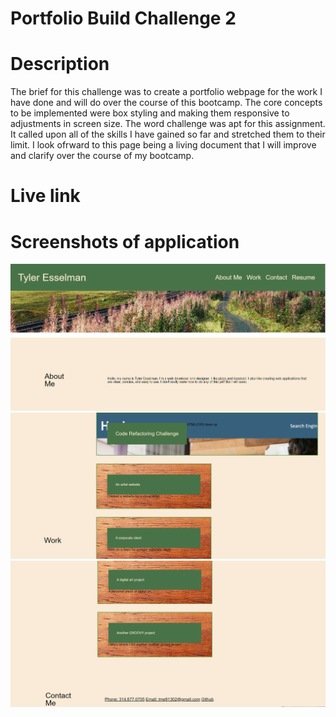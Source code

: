 # Portfolio Build Challenge 2

# Description

The brief for this challenge was to create a portfolio webpage for the work I have done and will do over the course of this bootcamp. The core concepts to be implemented were box styling and making them responsive to adjustments in screen size. The word challenge was apt for this assignment. It called upon all of the skills I have  gained so far and stretched them to their limit. I look ofrward to this page being a living document that I will improve and clarify over the course of my bootcamp.

# Live link


# Screenshots of application

![Webpage screenshot](./assets/images/esselman-portfolio-1.png)
![Webpage screenshot](./assets/images/esselman-portfolio-2.png)
![Webpage screenshot](./assets/images/esselman-portfolio-3.png)